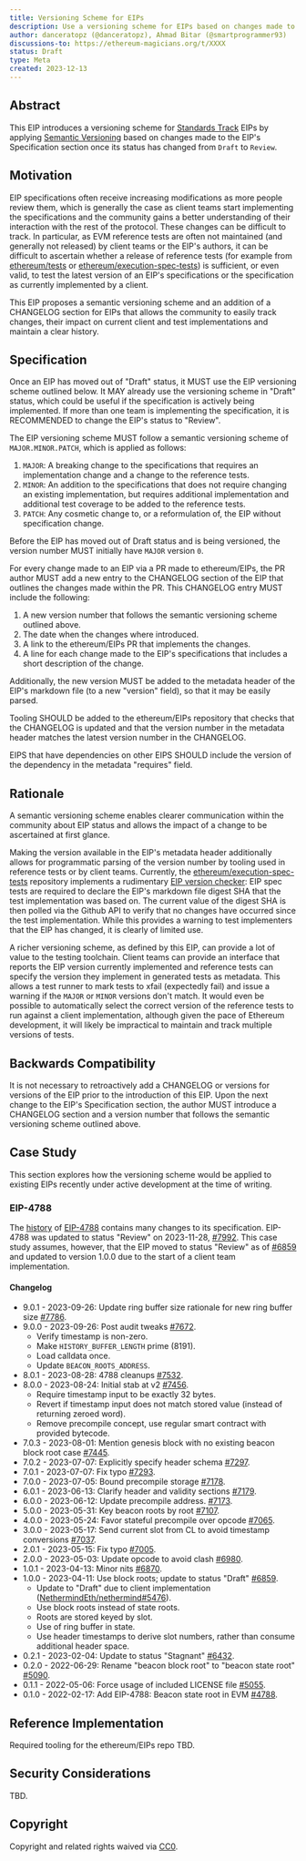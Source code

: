 ```yaml
---
title: Versioning Scheme for EIPs
description: Use a versioning scheme for EIPs based on changes made to their Specification section.
author: danceratopz (@danceratopz), Ahmad Bitar (@smartprogrammer93)
discussions-to: https://ethereum-magicians.org/t/XXXX
status: Draft
type: Meta
created: 2023-12-13
---
```


## Abstract

This EIP introduces a versioning scheme for [Standards Track](./eip-1.md#eip-types) EIPs by applying [Semantic Versioning](https://semver.org/) based on changes made to the EIP's Specification section once its status has changed from `Draft` to `Review`.

## Motivation

EIP specifications often receive increasing modifications as more people review them, which is generally the case as client teams start implementing the specifications and the community gains a better understanding of their interaction with the rest of the protocol. These changes can be difficult to track. In particular, as EVM reference tests are often not maintained (and generally not released) by client teams or the EIP's authors, it can be difficult to ascertain whether a release of reference tests (for example from [ethereum/tests](https://github.com/ethereum/tests) or [ethereum/execution-spec-tests](https://github.com/ethereum/execution-spec-tests)) is sufficient, or even valid, to test the latest version of an EIP's specifications or the specification as currently implemented by a client.

This EIP proposes a semantic versioning scheme and an addition of a CHANGELOG section for EIPs that allows the community to easily track changes, their impact on current client and test implementations and maintain a clear history.

## Specification

Once an EIP has moved out of "Draft" status, it MUST use the EIP versioning scheme outlined below. It MAY already use the versioning scheme in "Draft" status, which could be useful if the specification is actively being implemented. If more than one team is implementing the specification, it is RECOMMENDED to change the EIP's status to "Review".

The EIP versioning scheme MUST follow a semantic versioning scheme of `MAJOR.MINOR.PATCH`, which is applied as follows:

1. `MAJOR`: A breaking change to the specifications that requires an implementation change and a change to the reference tests.
2. `MINOR`: An addition to the specifications that does not require changing an existing implementation, but requires additional implementation and additional test coverage to be added to the reference tests.
3. `PATCH`: Any cosmetic change to, or a reformulation of, the EIP without specification change.

Before the EIP has moved out of Draft status and is being versioned, the version number MUST initially have `MAJOR` version `0`.

For every change made to an EIP via a PR made to ethereum/EIPs, the PR author MUST add a new entry to the CHANGELOG section of the EIP that outlines the changes made within the PR. This CHANGELOG entry MUST include the following:

1. A new version number that follows the semantic versioning scheme outlined above.
2. The date when the changes where introduced.
3. A link to the ethereum/EIPs PR that implements the changes.
4. A line for each change made to the EIP's specifications that includes a short description of the change.

Additionally, the new version MUST be added to the metadata header of the EIP's markdown file (to a new "version" field), so that it may be easily parsed.

Tooling SHOULD be added to the ethereum/EIPs repository that checks that the CHANGELOG is updated and that the version number in the metadata header matches the latest version number in the CHANGELOG.

EIPS that have dependencies on other EIPS SHOULD include the version of the dependency in the metadata "requires" field.

## Rationale

A semantic versioning scheme enables clearer communication within the community about EIP status and allows the impact of a change to be ascertained at first glance.

Making the version available in the EIP's metadata header additionally allows for programmatic parsing of the version number by tooling used in reference tests or by client teams. Currently, the [ethereum/execution-spec-tests](https://github.com/ethereum/execution-spec-tests) repository implements a rudimentary [EIP version checker](https://ethereum.github.io/execution-spec-tests/main/writing_tests/reference_specification/): EIP spec tests are required to declare the EIP's markdown file digest SHA that the test implementation was based on. The current value of the digest SHA is then polled via the Github API to verify that no changes have occurred since the test implementation. While this provides a warning to test implementers that the EIP has changed, it is clearly of limited use.

A richer versioning scheme, as defined by this EIP, can provide a lot of value to the testing toolchain. Client teams can provide an interface that reports the EIP version currently implemented and reference tests can specify the version they implement in generated tests as metadata. This allows a test runner to mark tests to xfail (expectedly fail) and issue a warning if the `MAJOR` or `MINOR` versions don't match. It would even be possible to automatically select the correct version of the reference tests to run against a client implementation, although given the pace of Ethereum development, it will likely be impractical to maintain and track multiple versions of tests.

## Backwards Compatibility

It is not necessary to retroactively add a CHANGELOG or versions for versions of the EIP prior to the introduction of this EIP. Upon the next change to the EIP's Specification section, the author MUST introduce a CHANGELOG section and a version number that follows the semantic versioning scheme outlined above.

## Case Study

This section explores how the versioning scheme would be applied to existing EIPs recently under active development at the time of writing.

### EIP-4788

The [history](https://github.com/ethereum/EIPs/commits/master/EIPS/eip-4788.md) of [EIP-4788](./eip-4788.md) contains many changes to its specification. EIP-4788 was updated to status "Review" on 2023-11-28, [#7992](https://github.com/ethereum/EIPs/pull/7992). This case study assumes, however, that the EIP moved to status "Review" as of [#6859](https://github.com/ethereum/EIPs/pull/6859) and updated to version 1.0.0 due to the start of a client team implementation.

#### Changelog

- 9.0.1 - 2023-09-26: Update ring buffer size rationale for new ring buffer size [#7786](https://github.com/ethereum/EIPs/pull/7786).
- 9.0.0 - 2023-09-26: Post audit tweaks [#7672](https://github.com/ethereum/EIPs/pull/7672).
  - Verify timestamp is non-zero.
  - Make `HISTORY_BUFFER_LENGTH` prime (8191).
  - Load calldata once.
  - Update `BEACON_ROOTS_ADDRESS`.
- 8.0.1 - 2023-08-28: 4788 cleanups [#7532](https://github.com/ethereum/EIPs/pull/7532).
- 8.0.0 - 2023-08-24: Initial stab at v2 [#7456](https://github.com/ethereum/EIPs/pull/7456).
  - Require timestamp input to be exactly 32 bytes.
  - Revert if timestamp input does not match stored value (instead of returning zeroed word).
  - Remove precompile concept, use regular smart contract with provided bytecode.
- 7.0.3 - 2023-08-01: Mention genesis block with no existing beacon block root case [#7445](https://github.com/ethereum/EIPs/pull/7445).
- 7.0.2 - 2023-07-07: Explicitly specify header schema [#7297](https://github.com/ethereum/EIPs/pull/7297).
- 7.0.1 - 2023-07-07: Fix typo [#7293](https://github.com/ethereum/EIPs/pull/7293).
- 7.0.0 - 2023-07-05: Bound precompile storage [#7178](https://github.com/ethereum/EIPs/pull/7178).
- 6.0.1 - 2023-06-13: Clarify header and validity sections [#7179](https://github.com/ethereum/EIPs/pull/7179).
- 6.0.0 - 2023-06-12: Update precompile address. [#7173](https://github.com/ethereum/EIPs/pull/7173).
- 5.0.0 - 2023-05-31: Key beacon roots by root [#7107](https://github.com/ethereum/EIPs/pull/7107).
- 4.0.0 - 2023-05-24: Favor stateful precompile over opcode [#7065](https://github.com/ethereum/EIPs/pull/7065).
- 3.0.0 - 2023-05-17: Send current slot from CL to avoid timestamp conversions [#7037](https://github.com/ethereum/EIPs/pull/7037).
- 2.0.1 - 2023-05-15: Fix typo [#7005](https://github.com/ethereum/EIPs/pull/7005).
- 2.0.0 - 2023-05-03: Update opcode to avoid clash [#6980](https://github.com/ethereum/EIPs/pull/6980).
- 1.0.1 - 2023-04-13: Minor nits [#6870](https://github.com/ethereum/EIPs/pull/6870).
- 1.0.0 - 2023-04-11: Use block roots; update to status "Draft" [#6859](https://github.com/ethereum/EIPs/pull/6859).
  - Update to "Draft" due to client implementation ([NethermindEth/nethermind#5476](https://github.com/NethermindEth/nethermind/pull/5476)).
  - Use block roots instead of state roots.
  - Roots are stored keyed by slot.
  - Use of ring buffer in state.
  - Use header timestamps to derive slot numbers, rather than consume additional header space.
- 0.2.1 - 2023-02-04:  Update to status "Stagnant" [#6432](https://github.com/ethereum/EIPs/pull/6432).
- 0.2.0 - 2022-06-29:  Rename "beacon block root" to "beacon state root" [#5090](https://github.com/ethereum/EIPs/pull/5090).
- 0.1.1 - 2022-05-06: Force usage of included LICENSE file [#5055](https://github.com/ethereum/EIPs/pull/5055).
- 0.1.0 - 2022-02-17: Add EIP-4788: Beacon state root in EVM [#4788](https://github.com/ethereum/EIPs/pull/4788).

## Reference Implementation

<!--
  This section is optional.

  The Reference Implementation section should include a minimal implementation that assists in understanding or implementing this specification. It should not include project build files. The reference implementation is not a replacement for the Specification section, and the proposal should still be understandable without it.
  If the reference implementation is too large to reasonably be included inline, then consider adding it as one or more files in `../assets/eip-####/`. External links will not be allowed.

  TODO: Remove this comment before submitting
-->

Required tooling for the ethereum/EIPs repo TBD.

## Security Considerations

TBD.

## Copyright

Copyright and related rights waived via [CC0](../LICENSE.md).
